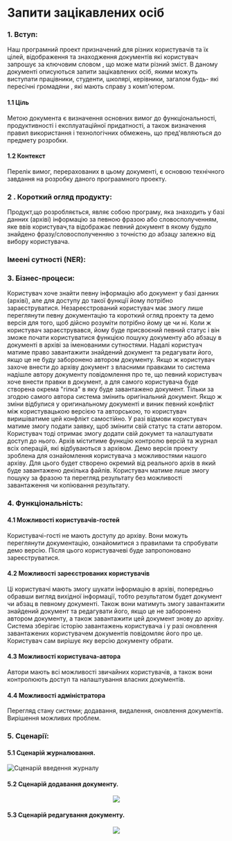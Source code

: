 # Запити зацікавлених осіб
### 1. Вступ:
Наш програмний проект призначений для різних користувачів та їх цілей, відображення та знаходження документів які користувач запрошує за ключовим словом , що може мати різний зміст.
В даному документі описуються запити зацікавлених осіб, якими можуть виступати працівники, студенти, школярі, керівники, загалом будь- які пересічні громадяни , які мають справу з комп'ютером.  
####     1.1 Ціль  
   Метою документа є визначення основних вимог до функціональності,
продуктивності і експлуатаційної придатності, а також визначення правил використання
і технологічних обмежень, що пред'являються до предмету розробки.
####              1.2 Контекст
Перелік вимог, перерахованих в цьому документі, є основою технічного завдання на розробку даного програамного проекту.
### 2 . Короткий огляд продукту:
Продукт,що розробляється, являє собою програму, яка знаходить у базі данних (архіві) інформацію за певною фразою або словосполученням, яке ввів користувач,та відображає певний документ в якому будуло знайдено фразу/словосполученняю з точністю до абзацу залежно від вибору користувача.
### Імеені сутності (NER):

### 3. Бізнес-процеси:
Користувач хоче знайти певну інформацію або документ у базі данних (архіві), але для доступу до такої функції йому потрібно зараєструватися. Незареєстрований користувач має змогу лише переглянути певну документацію та короткий огляд проекту та демо версія для того, щоб дійсно розуміти потрібно йому це чи ні. Коли ж користувач зараєструвався, йому буде присвоєний певний статус і він зможе почати користуватися функцією пошуку документу або абзацу в документі в архіві за іменованими сутностями. Надалі користуач матиме право завантажити знайдений документ та редагувати його, якщо це не буду заборонено автором документу. Якщо ж користувач захоче внести до архіву документ з власними правками то система надішле автору документу повідомлення про те, що певний користувач хоче внести правки в документ, а для самого користувача буде створена окрема "гілка" в яку буде завантажено документ. Тільки за згодою самого автора система змінить оригінальний документ. Якщо ж зміни відбулися у оригинальному документі и виник певний конфлікт між користувацькою версією та авторською, то користувач виришіватиме цей конфлікт самостійно. У разі відмови користувач матиме змогу подати заявку, щоб змінити свій статус та стати автором. Користувач тоді отримає змогу додати свій докумет та налаштувати доступ до нього. Архів міститиме функцію контролю версій та журнал всіх операцій, які відбуваються з архівом.
Демо версія проекту зроблена для ознайомлення користувача з можливостями нашого архіву. Для цього будет створено окремий від реального архів в який буде завантажено декілька файлів. Користувач матиме лише змогу пошуку за фразою та перегляд результату без можливості завантаження чи копіювання результату.
### 4. Функціональність:
#### 4.1 Можливості користувачів-гостей
Користувачі-гості не мають доступу до архіву. Вони можуть переглянути документацію, ознайомитися з правилами та спробувати демо версію. Після цього користувачеві буде запропоновано зареєструватися.
#### 4.2 Можливості зареєстрованих користувачів
Ці користувачі мають змогу шукати інформацію в архіві, попередньо обравши вигляд вихідної інформації, тобто результатом будет документ чи абзац в певному документі. Також вони матимуть змогу завантажити знайдений документ та редагувати його, якщо це не заборонено автором документу, а також завантажити цей документ знову до архіву. Система зберігає історію завантажень користувача і у разі оновлення завантажених користувачем документів повідомляє його про це. Користувач сам вирішує яку версію документу обрати.
#### 4.3 Можливості користувача-автора
Автори мають всі можливості звичайних користувачів, а також вони контролюють доступ та налаштування власних документів.
#### 4.4 Можливості адміністратора 
Перегляд стану системи; додавання, видалення, оновлення документів. Вирішення можливих проблем.
### 5. Сценарії:
####  5.1 Сценарій журналювання.

![Сценарій введення журналу](http://www.plantuml.com/plantuml/png/bLR1RjDC4BxlKunwSIErEVJOmw_s1NhvuTQBanXgb7Yhs22ESKEXXufmg5892G5lO4n2eiPDNc7sZVXsZN7hBDX8LRtU-UQRRpvFrZuA8tSOlHpqHIJFAPBKaL4a1zJpXrutycKW-2ilLQmkUCuP9xI__n_jybIDrOZlEU5Lwr35F0TYgYPq6X3VyHenawF6d7AYtd4Y-EFszY-o3vo2taHvWVstcgeb_XImIU0P9u0cUwIBgHZNAMTgKaVoXTVy3K6a4Yz8nMMls7qF4NMGWkapRgxGsDq_vDm01k7Q33Ho3rc7MY9l0BymNg8z0gG24m_BMUtO566a8Wrk8E-DSI4hFA0zNIBtIzZ4M9bBVMmNzv3LqLRCUG4bAtMjxK1UIQ76UGqRgcm1gEP4DwOpxVceYeVGJ3TGYDMx_0Eet5FdKQS5twqT3Hx0m9KM7a0cPmWRe73gbTGKg3nZkqj0RM-M4patfRyZDE6P7LklmXwoJmULhkoLarKLOi_SF4RzRI9X38ei8MY9e1d3L4s1nSpaAtNTiXBa-PzCcQGslr4TUpSpavhY_yeujXRsiWtfykWb4akwvkeiJXY5134ZTGbegdzapM0sWTkFtPm2MYXd-hb2chwOjyHjymFIp9v9l2hcZb2ro5r2Spt6AhWk2-ghxnHXEo3iH36M2PQnjbK89v2HHqF_-Lb4yXaTzmP-G8VqvCmF2NzkGDvhTt3Uzzh2gO9tduOUphzZCjjTODr-A8NJyKW657gllA7RfxuVUA5mlA1dS4N97LF2B77joY30IzthdGQH_9qgEo-m6RPto0tfv017r__waw15xRQvFJdGgrp64GheRmNn4m00)

#### 5.2 Сценарій додавання документу.
<p align="center">
<img  src="http://www.plantuml.com/plantuml/png/XPAnIiH048RxVOhb-Ykyv9eKSesjXVKruKmXQ0IJwvEiMgf5M3l1DzYB1cAudA_mpnivQvPZvHG3I-2R-RyT9bbaUNoJhwykXH0Hdl2EBMaCfAcaYWeOgh2Z8kBYApeBqM8B4ubrbgpYB94Jl6339TjRIxebXG4ztRFYOPcoSCV7eE4piFZHiPuKUrec5Qc9Z3CPh_ABw_J84zTZbkh3Z9UOUObd7gMbWZJUN6xWN8CE7uUEPKfAmd3x7GSQqfuq-24r-2H59VfHUdfovhM6lqzCsjxZxZTsfP9AjbGMVMzNZoFP4UogEsnisOxopuxcukyl9QVJu_qgtTjZCyTcSey2XmAlBNGizDXSyBD8qdF-Mxu0"> 
</p>

#### 5.3 Сценарій редагування документу.

<p align="center">
<img  src="http://www.plantuml.com/plantuml/png/PP8zJiD058JxFSKgVGhoqxX0QMWfgDDOmGKI60axlNy8PQ28J8VW1ew39HDvdIlCkn4ZiqesefhToPUPvsVFejX_YfSFzyh36oh9q4dYyVA5Hb9UQxGeFQMMKR3meq0Fy84jVqjGoaRBi-GmsCkB5BAUXxHhVAF4Zdv5DJ3oEj1-fFr5VFSONZX1doTMDlEmFnif77haqE-ihIMH0ZkKbk_OdADbZf6CxRb6IMH5g3eB6hj1h3cmCiN-B-ZwwiP19sTeooWZQpugsKmIDDZolncQ_mEm7gobVK1dJmQT1ZaEL_GS3RkOHbPQqZwCfbtsZpF9L2brUYbwEBmyBj6guusKLNsqniggWqsKLSURgbaGtl8R-0K0">
</p>
